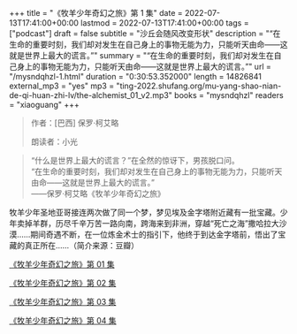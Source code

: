 +++
title = "《牧羊少年奇幻之旅》第 1 集"
date = 2022-07-13T17:41:00+00:00
lastmod = 2022-07-13T17:41:00+00:00
tags = ["podcast"]
draft = false
subtitle = "沙丘会随风改变形状"
description = "“在生命的重要时刻，我们却对发生在自己身上的事物无能为力，只能听天由命——这就是世界上最大的谎言。”"
summary = "“在生命的重要时刻，我们却对发生在自己身上的事物无能为力，只能听天由命——这就是世界上最大的谎言。”"
url = "/mysndqhzl-1.html"
duration = "0:30:53.352000"
length = 14826841
external_mp3 = "yes"
mp3 = "ting-2022.shufang.org/mu-yang-shao-nian-de-qi-huan-zhi-lv/the-alchemist_01_v2.mp3"
books = "mysndqhzl"
readers = "xiaoguang"
+++

> 作者：[巴西] 保罗·柯艾略
>
> 朗读者：小光

> “什么是世界上最大的谎言？”在全然的惊讶下，男孩脱口问。  
> “在生命的重要时刻，我们却对发生在自己身上的事物无能为力，只能听天由命——这就是世界上最大的谎言。”  
> ——保罗·柯艾略《牧羊少年奇幻之旅》

牧羊少年圣地亚哥接连两次做了同一个梦，梦见埃及金字塔附近藏有一批宝藏。少年卖掉羊群，历尽千辛万苦一路向南，跨海来到非洲，穿越“死亡之海”撒哈拉大沙漠……期间奇遇不断，在一位炼金术士的指引下，他终于到达金字塔前，悟出了宝藏的真正所在……（简介来源：豆瓣）

[《牧羊少年奇幻之旅》第 01 集](./mysndqhzl-1.html)

[《牧羊少年奇幻之旅》第 02 集](./mysndqhzl-2.html)

[《牧羊少年奇幻之旅》第 03 集](./mysndqhzl-3.html)

[《牧羊少年奇幻之旅》第 04 集](./mysndqhzl-4.html)
